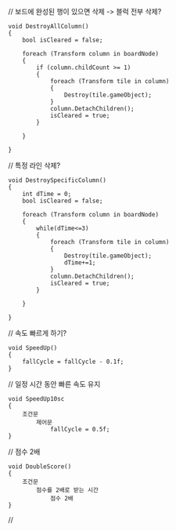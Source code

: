 
// 보드에 완성된 행이 있으면 삭제 -> 블럭 전부 삭제?

    void DestroyAllColumn()
    {
        bool isCleared = false;

        foreach (Transform column in boardNode)
        {
            if (column.childCount >= 1)
            {
                foreach (Transform tile in column)
                {
                    Destroy(tile.gameObject);
                }
                column.DetachChildren();
                isCleared = true;
            }
            
        }
        
    }

// 특정 라인 삭제?

    void DestroySpecificColumn()
    {
        int dTime = 0;
        bool isCleared = false;
        
        foreach (Transform column in boardNode)
        {
            while(dTime<=3)
            {
                foreach (Transform tile in column)
                {
                    Destroy(tile.gameObject);
                    dTime+=1;
                }
                column.DetachChildren();
                isCleared = true;
            }
            
        }
        
    }


// 속도 빠르게 하기?

    void SpeedUp()
    {
        fallCycle = fallCycle - 0.1f;
    }

// 일정 시간 동안 빠른 속도 유지

    void SpeedUp10sc
    {
        조건문
            제어문
                fallCycle = 0.5f;
    }

// 점수 2배

    void DoubleScore()
    {
        조건문
            점수를 2배로 받는 시간
                점수 2배
    }
// 



